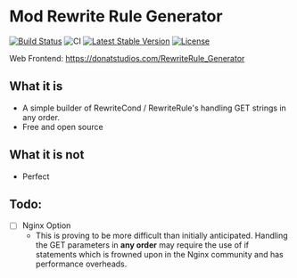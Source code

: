 # Mod Rewrite Rule Generator

[![Build Status](https://travis-ci.org/donatj/RewriteRule-Generator.svg?branch=master)](https://travis-ci.org/donatj/RewriteRule-Generator)
![CI](https://github.com/donatj/RewriteRule-Generator/workflows/CI/badge.svg)
[![Latest Stable Version](https://poser.pugx.org/donatj/rewrite-generator/v/stable)](https://packagist.org/packages/donatj/rewrite-generator)
[![License](https://poser.pugx.org/donatj/rewrite-generator/license)](https://packagist.org/packages/donatj/rewrite-generator)

Web Frontend: https://donatstudios.com/RewriteRule_Generator

## What it is

* A simple builder of RewriteCond / RewriteRule's handling GET strings in any order.
* Free and open source

## What it is not

* Perfect

## Todo:

* [ ] Nginx Option
	* This is proving to be more difficult than initially anticipated. Handling the GET parameters in **any order** may require the use of
	if statements which is frowned upon in the Nginx community and has performance overheads.
